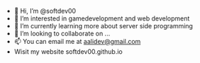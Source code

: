 - 👋 Hi, I’m @softdev00
- 👀 I’m interested in gamedevelopment and web development
- 🌱 I’m currently learning more about server side programming
- 💞️ I’m looking to collaborate on ...
- 📫 You can email me at aalidev@gmail.com
- Wisit my website softdev00.github.io

<!---
softdev00/softdev00 is a ✨ special ✨ repository because its `README.md` (this file) appears on your GitHub profile.
You can click the Preview link to take a look at your changes.
--->
